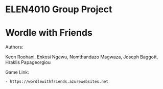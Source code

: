 # ELEN4010 Group Project

# Wordle with Friends

Authors:

Keon Roohani, Enkosi Ngewu, Nomthandazo Magwaza, Joseph Baggott, Hraklis Papageorgiou

Game Link:

	- https://wordlewithfriends.azurewebsites.net

